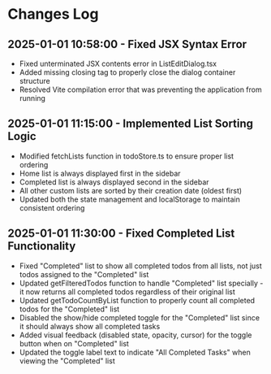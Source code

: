 # Changes Log

## 2025-01-01 10:58:00 - Fixed JSX Syntax Error
- Fixed unterminated JSX contents error in ListEditDialog.tsx
- Added missing closing </div> tag to properly close the dialog container structure
- Resolved Vite compilation error that was preventing the application from running

## 2025-01-01 11:15:00 - Implemented List Sorting Logic
- Modified fetchLists function in todoStore.ts to ensure proper list ordering
- Home list is always displayed first in the sidebar
- Completed list is always displayed second in the sidebar  
- All other custom lists are sorted by their creation date (oldest first)
- Updated both the state management and localStorage to maintain consistent ordering

## 2025-01-01 11:30:00 - Fixed Completed List Functionality
- Fixed "Completed" list to show all completed todos from all lists, not just todos assigned to the "Completed" list
- Updated getFilteredTodos function to handle "Completed" list specially - it now returns all completed todos regardless of their original list
- Updated getTodoCountByList function to properly count all completed todos for the "Completed" list
- Disabled the show/hide completed toggle for the "Completed" list since it should always show all completed tasks
- Added visual feedback (disabled state, opacity, cursor) for the toggle button when on "Completed" list
- Updated the toggle label text to indicate "All Completed Tasks" when viewing the "Completed" list